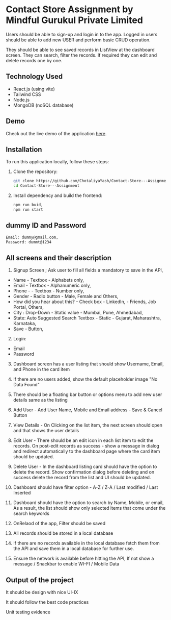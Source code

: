 # Contact Store Assignment by Mindful Gurukul Private Limited

Users should be able to sign-up and login in to the app. Logged in users should be able to add new USER and perform basic CRUD operation.

They should be able to see saved records in ListView at the dashboard screen. They can search, filter the records. If required they can edit and delete records one by one.

## Technology Used

- React.js (using vite)
- Tailwind CSS
- Node.js
- MongoDB (noSQL database)

## Demo

Check out the live demo of the application [here](https://contect-store.onrender.com).

## Installation

To run this application locally, follow these steps:

1. Clone the repository:
   ```bash
   git clone https://github.com/ChotaliyaYash/Contact-Store---Assignment.git
   cd Contact-Store---Assignment
   ```
1. Install dependency and build the frontend:
   ```bash
   npm run buid,
   npm run start
   ```
## dummy ID and Password
   ```bash
   Email: dummy@gmail.com,
   Password: dummt@1234
   ```

## All screens and their description

1. Signup Screen ; Ask user to fill all fields a mandatory to save in the API,

- Name - Textbox - Alphabets only,
- Email - Textbox - Alphanumeric only,
- Phone - - Textbox - Number only,
- Gender - Radio button - Male, Female and Others,
- How did you hear about this? - Check box - LinkedIn, - Friends, Job Portal, Others,
- City : Drop-Down - Static value - Mumbai, Pune, Ahmedabad,
- State: Auto Suggested Search Textbox - Static - Gujarat, Maharashtra, Karnataka,
- Save - Button,

2. Login:

- Email
- Password

3. Dashboard screen has a user listing that should show Username, Email, and Phone in the card item

4. If there are no users added, show the default placeholder image "No Data Found"

5. There should be a floating bar button or options menu to add new user details same as the listing

6. Add User - Add User Name, Mobile and Email address - Save & Cancel Button

7. View Details - On Clicking on the list item, the next screen should open and that shows the user details

8. Edit User - There should be an edit icon in each list item to edit the records. On post-edit records as success - show a message in dialog and redirect automatically to the dashboard page where the card item should be updated.

9. Delete User - In the dashboard listing card should have the option to delete the record. Show confirmation dialog before deleting and on success delete the record from the list and UI should be updated.

10. Dashboard should have filter option - A-Z / Z-A / Last modified / Last Inserted

11. Dashboard should have the option to search by Name, Mobile, or email, As a result, the list should show only selected items that come under the search keywords

12. OnRelaod of the app, Filter should be saved

13. All records should be stored in a local database

14. If there are no records available in the local database fetch them from the API and save them in a local database for further use.

15. Ensure the network is available before hitting the API, If not show a message / Snackbar to enable WI-FI / Mobile Data

## Output of the project

It should be design with nice UI-IX

It should follow the best code practices

Unit testing evidence
